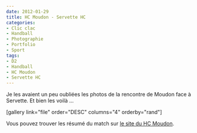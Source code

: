 ```yaml
---
date: 2012-01-29
title: HC Moudon - Servette HC
categories:
- Clic clac
- Handball
- Photographie
- Portfolio
- Sport
tags:
- D2
- Handball
- HC Moudon
- Servette HC
---
```

Je les avaient un peu oubliées les photos de la rencontre de Moudon face à Servette. Et bien les voilà ... <!--more-->

[gallery link="file" order="DESC" columns="4" orderby="rand"]

Vous pouvez trouver les résumé du match sur <a title="Résumé du match sur le site du HC Moudon" href="https://www.moudon-handball.ch/?p=3072">le site du HC Moudon</a>.

